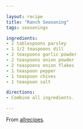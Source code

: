 ```yaml
---

layout: recipe
title: "Ranch Seasoning"
tags: seasonings

ingredients:
- 2 tablespoons parsley
- 1 1/2 teaspoons dill
- 2 teaspoons garlic powder
- 2 teaspoons onion powder
- 2 teaspoons onion flakes
- 1 teaspoon pepper
- 1 teaspoon chives
- 1 teaspoon salt

directions:
- Combine all ingredients.

---
```


From [allrecipes](https://www.allrecipes.com/recipe/38214/creole-seasoning-blend/).
